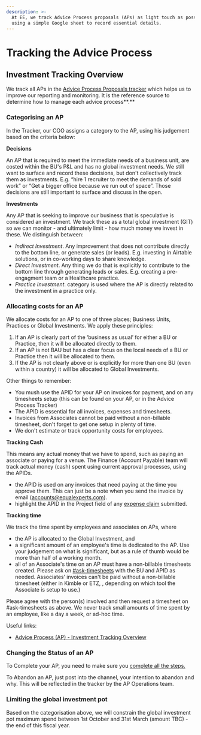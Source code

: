 ```yaml
---
description: >-
  At EE, we track Advice Process proposals (APs) as light touch as possible,
  using a simple Google sheet to record essential details.
---
```


# Tracking the Advice Process

## Investment Tracking Overview

We track all APs in the [Advice Process Proposals tracker](https://docs.google.com/spreadsheets/d/1eeu7q0cStaYkM7iU6JlmCqpwvNpglE7E2C7mbxvtfgc) which helps us to improve our reporting and monitoring. It is the reference source to determine how to manage each advice process**.**

### Categorising an AP

In the Tracker, our COO assigns a category to the AP, using his judgement based on the criteria below:

**Decisions**

An AP that is required to meet the immediate needs of a business unit, are costed within the BU's P&L and has no global investment needs. We still want to surface and record these decisions, but don't collectively track them as investments. E.g. “hire 1 recruiter to meet the demands of sold work” or “Get a bigger office because we run out of space”. Those decisions are still important to surface and discuss in the open.

**Investments**

Any AP that is seeking to improve our business that is speculative is considered an investment. We track these as a total global investment \(GIT\) so we can monitor - and ultimately limit - how much money we invest in these. We distinguish between:

* _Indirect Investment_. Any improvement that does not contribute directly to the bottom line, or generate sales \(or leads\). E.g. investing in Airtable solutions, or in co-working days to share knowledge.
* _Direct Investment_. Any thing we do that is explicitly to contribute to the bottom line through generating leads or sales. E.g. creating a pre-engagment team or a  Healthcare practice.
* _Practice Investment_.  category is used where the AP is directly related to the investment in a practice only.

### **Allocating costs for an AP**

We allocate costs for an AP to one of three places; Business Units, Practices or Global Investments. We apply these principles:

1. If an AP is clearly part of the ‘business as usual’ for either a BU or Practice, then it will be allocated directly to them.
2. If an AP is not BAU but has a clear focus on the local needs of a BU or Practice then it will be allocated to them. 
3. If the AP is not clearly above or is explicitly for more than one BU \(even within a country\) it will be allocated to Global Investments.

Other things to remember:

* You mush use the APID for your AP on invoices for payment, and on any timesheets setup \(this can be found on your AP, or in the Advice Process Tracker\)
* The APID is essential for all invoices, expenses and timesheets.
* Invoices from Associates cannot be paid without a non-billable timesheet, don't forget to get one setup in plenty of time.
* We don't estimate or track opportunity costs for employees.

**Tracking Cash**

This means any actual money that we have to spend, such as paying an associate or paying for a venue. The Finance \(Account Payable\) team will track actual money \(cash\) spent using current approval processes, using the APIDs. 

* the APID is used on any invoices that need paying at the time you approve them. This can just be a note when you send the invoice by email \(accounts@equalexperts.com\).
* highlight the APID in the Project field of any [expense claim](https://docs.google.com/document/d/1EXFneU4mISmwDSdz3w1x-4WLvMPUAfRQYYm6L8YPPlU/edit#heading=h.iy5lcle9hh4f) submitted.

**Tracking time**

We track the time spent by employees and associates on APs, where

* the AP is allocated to the Global Investment, and
* a significant amount of an employee's time is dedicated to the AP. Use your judgement on what is significant, but as a rule of thumb would be more than half of a working month.
* all of an Associate's time on an AP must have a non-billable timesheets created. Please ask on [\#ask-timesheets](https://equalexperts.slack.com/messages/CEFMH0XQ9) with the BU and APID as needed. Associates’ invoices can't be paid without a non-billable timesheet \(either in Kimble or ETZ, , depending on which tool the Associate is setup to use.\)

Please agree with the person\(s\) involved and then request a timesheet on \#ask-timesheets as above.  We never track small amounts of time spent by an employee, like a day a week, or ad-hoc time. 

Useful links:

* [Advice Process \(AP\) - Investment Tracking Overview](https://docs.google.com/document/d/16wbKY9T4hRD2MqpmwTTv20N9q7hDWBygaGw9cqLU1hE/edit?usp=sharing)

### Changing the Status of an AP

To Complete your AP, you need to make sure you [complete all the steps.](../how-the-ap-works/learn-and-complete-the-ap.md)

To Abandon an AP, just post into the channel, your intention to abandon and why. This will be reflected in the tracker by the AP Operations team.

### Limiting the global investment pot

Based on the categorisation above, we will constrain the global investment pot maximum spend between 1st October and 31st March \(amount TBC\) - the end of this fiscal year.

